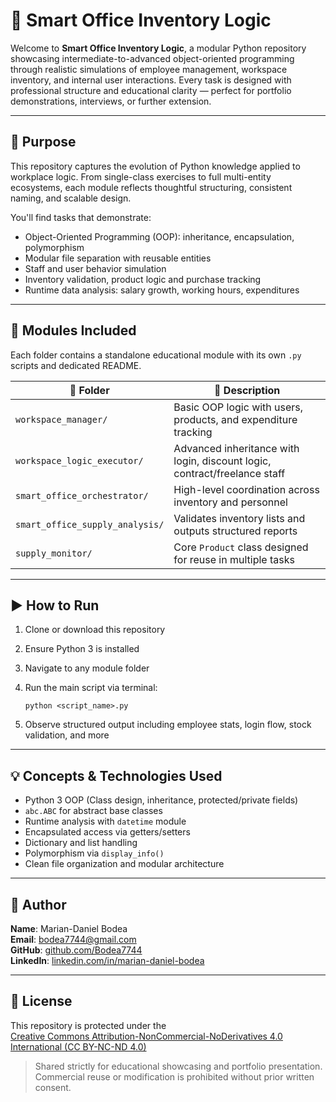 # 🧱 Smart Office Inventory Logic

Welcome to **Smart Office Inventory Logic**, a modular Python repository showcasing intermediate-to-advanced object-oriented programming through realistic simulations of employee management, workspace inventory, and internal user interactions. Every task is designed with professional structure and educational clarity — perfect for portfolio demonstrations, interviews, or further extension.

---

## 🎯 Purpose

This repository captures the evolution of Python knowledge applied to workplace logic. From single-class exercises to full multi-entity ecosystems, each module reflects thoughtful structuring, consistent naming, and scalable design.

You'll find tasks that demonstrate:
- Object-Oriented Programming (OOP): inheritance, encapsulation, polymorphism  
- Modular file separation with reusable entities  
- Staff and user behavior simulation  
- Inventory validation, product logic and purchase tracking  
- Runtime data analysis: salary growth, working hours, expenditures  

---

## 🧩 Modules Included

Each folder contains a standalone educational module with its own `.py` scripts and dedicated README.

| 📁 Folder | 🔎 Description |
|-----------|----------------|
| `workspace_manager/` | Basic OOP logic with users, products, and expenditure tracking |
| `workspace_logic_executor/` | Advanced inheritance with login, discount logic, contract/freelance staff |
| `smart_office_orchestrator/` | High-level coordination across inventory and personnel |
| `smart_office_supply_analysis/` | Validates inventory lists and outputs structured reports |
| `supply_monitor/` | Core `Product` class designed for reuse in multiple tasks |

---

## ▶️ How to Run

1. Clone or download this repository  
2. Ensure Python 3 is installed  
3. Navigate to any module folder  
4. Run the main script via terminal:

   `python <script_name>.py`

5. Observe structured output including employee stats, login flow, stock validation, and more

---

## 💡 Concepts & Technologies Used

- Python 3 OOP (Class design, inheritance, protected/private fields)  
- `abc.ABC` for abstract base classes  
- Runtime analysis with `datetime` module  
- Encapsulated access via getters/setters  
- Dictionary and list handling  
- Polymorphism via `display_info()`  
- Clean file organization and modular architecture  

---

## 👤 Author

**Name**: Marian-Daniel Bodea  
**Email**: bodea7744@gmail.com  
**GitHub**: [github.com/Bodea7744](https://github.com/Bodea7744)  
**LinkedIn**: [linkedin.com/in/marian-daniel-bodea](https://linkedin.com/in/marian-daniel-bodea)

---

## 📜 License

This repository is protected under the  
[Creative Commons Attribution-NonCommercial-NoDerivatives 4.0 International (CC BY-NC-ND 4.0)](https://creativecommons.org/licenses/by-nc-nd/4.0/)  

> Shared strictly for educational showcasing and portfolio presentation. Commercial reuse or modification is prohibited without prior written consent.